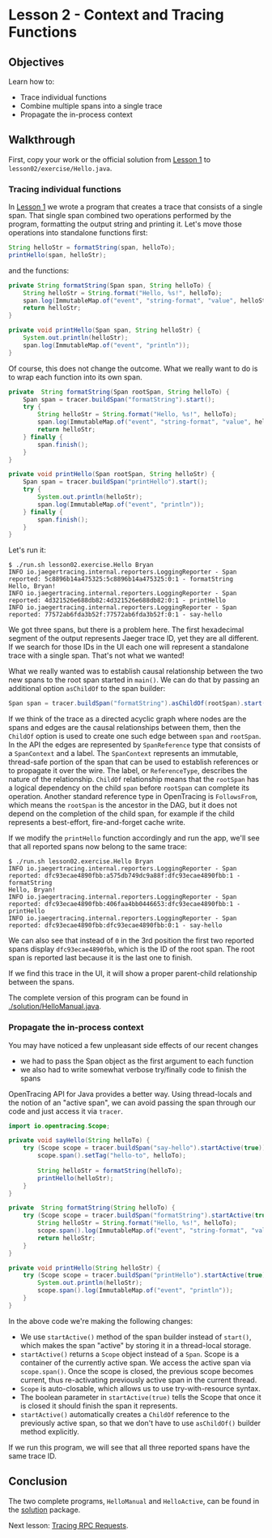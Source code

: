 # Lesson 2 - Context and Tracing Functions

## Objectives

Learn how to:

* Trace individual functions
* Combine multiple spans into a single trace
* Propagate the in-process context

## Walkthrough

First, copy your work or the official solution from [Lesson 1](../lesson01) to `lesson02/exercise/Hello.java`.

### Tracing individual functions

In [Lesson 1](../lesson01) we wrote a program that creates a trace that consists of a single span.
That single span combined two operations performed by the program, formatting the output string
and printing it. Let's move those operations into standalone functions first:

```java
String helloStr = formatString(span, helloTo);
printHello(span, helloStr);
```

and the functions:

```java
private String formatString(Span span, String helloTo) {
    String helloStr = String.format("Hello, %s!", helloTo);
    span.log(ImmutableMap.of("event", "string-format", "value", helloStr));
    return helloStr;
}

private void printHello(Span span, String helloStr) {
    System.out.println(helloStr);
    span.log(ImmutableMap.of("event", "println"));
}
```

Of course, this does not change the outcome. What we really want to do is to wrap each function into its own span.

```java
private  String formatString(Span rootSpan, String helloTo) {
    Span span = tracer.buildSpan("formatString").start();
    try {
        String helloStr = String.format("Hello, %s!", helloTo);
        span.log(ImmutableMap.of("event", "string-format", "value", helloStr));
        return helloStr;
    } finally {
        span.finish();
    }
}

private void printHello(Span rootSpan, String helloStr) {
    Span span = tracer.buildSpan("printHello").start();
    try {
        System.out.println(helloStr);
        span.log(ImmutableMap.of("event", "println"));
    } finally {
        span.finish();
    }
}
```

Let's run it:

```
$ ./run.sh lesson02.exercise.Hello Bryan
INFO io.jaegertracing.internal.reporters.LoggingReporter - Span reported: 5c8896b14a475325:5c8896b14a475325:0:1 - formatString
Hello, Bryan!
INFO io.jaegertracing.internal.reporters.LoggingReporter - Span reported: 4d321526e688db82:4d321526e688db82:0:1 - printHello
INFO io.jaegertracing.internal.reporters.LoggingReporter - Span reported: 77572ab6fda3b52f:77572ab6fda3b52f:0:1 - say-hello
```

We got three spans, but there is a problem here. The first hexadecimal segment of the output represents
Jaeger trace ID, yet they are all different. If we search for those IDs in the UI each one will represent
a standalone trace with a single span. That's not what we wanted!

What we really wanted was to establish causal relationship between the two new spans to the root
span started in `main()`. We can do that by passing an additional option `asChildOf` to the span builder:

```java
Span span = tracer.buildSpan("formatString").asChildOf(rootSpan).start();
```

If we think of the trace as a directed acyclic graph where nodes are the spans and edges are
the causal relationships between them, then the `ChildOf` option is used to create one such
edge between `span` and `rootSpan`. In the API the edges are represented by `SpanReference` type
that consists of a `SpanContext` and a label. The `SpanContext` represents an immutable, thread-safe
portion of the span that can be used to establish references or to propagate it over the wire.
The label, or `ReferenceType`, describes the nature of the relationship. `ChildOf` relationship
means that the `rootSpan` has a logical dependency on the child `span` before `rootSpan` can
complete its operation. Another standard reference type in OpenTracing is `FollowsFrom`, which
means the `rootSpan` is the ancestor in the DAG, but it does not depend on the completion of the
child span, for example if the child represents a best-effort, fire-and-forget cache write.

If we modify the `printHello` function accordingly and run the app, we'll see that all reported
spans now belong to the same trace:

```
$ ./run.sh lesson02.exercise.Hello Bryan
INFO io.jaegertracing.internal.reporters.LoggingReporter - Span reported: dfc93ecae4890fbb:a575db749dc9a88f:dfc93ecae4890fbb:1 - formatString
Hello, Bryan!
INFO io.jaegertracing.internal.reporters.LoggingReporter - Span reported: dfc93ecae4890fbb:406faa4bb0446653:dfc93ecae4890fbb:1 - printHello
INFO io.jaegertracing.internal.reporters.LoggingReporter - Span reported: dfc93ecae4890fbb:dfc93ecae4890fbb:0:1 - say-hello
```

We can also see that instead of `0` in the 3rd position the first two reported spans display
`dfc93ecae4890fbb`, which is the ID of the root span. The root span is reported last because
it is the last one to finish.

If we find this trace in the UI, it will show a proper parent-child relationship between the spans.

The complete version of this program can be found in [./solution/HelloManual.java](./solution/HelloManual.java).

### Propagate the in-process context

You may have noticed a few unpleasant side effects of our recent changes
  * we had to pass the Span object as the first argument to each function
  * we also had to write somewhat verbose try/finally code to finish the spans

OpenTracing API for Java provides a better way. Using thread-locals and the notion of an "active span",
we can avoid passing the span through our code and just access it via `tracer`.

```java
import io.opentracing.Scope;

private void sayHello(String helloTo) {
    try (Scope scope = tracer.buildSpan("say-hello").startActive(true)) {
        scope.span().setTag("hello-to", helloTo);
        
        String helloStr = formatString(helloTo);
        printHello(helloStr);
    }
}

private  String formatString(String helloTo) {
    try (Scope scope = tracer.buildSpan("formatString").startActive(true)) {
        String helloStr = String.format("Hello, %s!", helloTo);
        scope.span().log(ImmutableMap.of("event", "string-format", "value", helloStr));
        return helloStr;
    }
}

private void printHello(String helloStr) {
    try (Scope scope = tracer.buildSpan("printHello").startActive(true)) {
        System.out.println(helloStr);
        scope.span().log(ImmutableMap.of("event", "println"));
    }
}
```

In the above code we're making the following changes:
  * We use `startActive()` method of the span builder instead of `start()`,
    which makes the span "active" by storing it in a thread-local storage.
  * `startActive()` returns a `Scope` object instead of a `Span`. Scope is a container of the currently
    active span. We access the active span via `scope.span()`. Once the scope is closed, the previous
    scope becomes current, thus re-activating previously active span in the current thread.
  * `Scope` is auto-closable, which allows us to use try-with-resource syntax.
  * The boolean parameter in `startActive(true)` tells the Scope that once it is closed it should
    finish the span it represents.
  * `startActive()` automatically creates a `ChildOf` reference to the previously active span, so that
    we don't have to use `asChildOf()` builder method explicitly.

If we run this program, we will see that all three reported spans have the same trace ID.

## Conclusion

The two complete programs, `HelloManual` and `HelloActive`, can be found in the [solution](./solution) package.

Next lesson: [Tracing RPC Requests](../lesson03).
